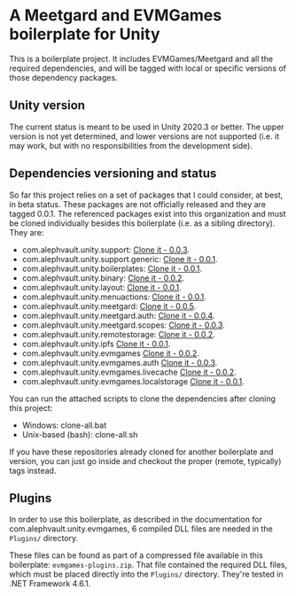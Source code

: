 # A Meetgard and EVMGames boilerplate for Unity
This is a boilerplate project. It includes EVMGames/Meetgard and all the required dependencies, and will be tagged with local or specific versions of those dependency packages.

Unity version
-------------

The current status is meant to be used in Unity 2020.3 or better. The upper version is not yet determined, and lower versions are not supported (i.e. it may work, but with no responsibilities from the development side).

Dependencies versioning and status
----------------------------------

So far this project relies on a set of packages that I could consider, at best, in beta status. These packages are not officially released and they are tagged 0.0.1. The referenced packages exist into this organization and must be cloned individually besides this boilerplate (i.e. as a sibling directory). They are:

 - com.alephvault.unity.support: [Clone it - 0.0.3](https://github.com/AlephVault/unity-support/tree/0.0.3).
 - com.alephvault.unity.support.generic: [Clone it - 0.0.1](https://github.com/AlephVault/unity-support-generic/tree/0.0.1).
 - com.alephvault.unity.boilerplates: [Clone it - 0.0.1](https://github.com/AlephVault/unity-boilerplates/tree/0.0.1).
 - com.alephvault.unity.binary: [Clone it - 0.0.2](https://github.com/AlephVault/unity-binary/tree/0.0.2).
 - com.alephvault.unity.layout: [Clone it - 0.0.1](https://github.com/AlephVault/unity-layout/tree/0.0.1).
 - com.alephvault.unity.menuactions: [Clone it - 0.0.1](https://github.com/AlephVault/unity-menu-actions/tree/0.0.1).
 - com.alephvault.unity.meetgard: [Clone it - 0.0.5](https://github.com/AlephVault/unity-meetgard/tree/0.0.5).
 - com.alephvault.unity.meetgard.auth: [Clone it - 0.0.4](https://github.com/AlephVault/unity-meetgard-auth/tree/0.0.4).
 - com.alephvault.unity.meetgard.scopes: [Clone it - 0.0.3](https://github.com/AlephVault/unity-meetgard-scopes/tree/0.0.3).
 - com.alephvault.unity.remotestorage: [Clone it - 0.0.2](https://github.com/AlephVault/unity-remotestorage/tree/0.0.2).
 - com.alephvault.unity.ipfs [Clone it - 0.0.1](https://github.com/AlephVault/unity-ipfs/tree/0.0.1).
 - com.alephvault.unity.evmgames [Clone it - 0.0.2](https://github.com/AlephVault/unity-evmgames/tree/0.0.2).
 - com.alephvault.unity.evmgames.auth [Clone it - 0.0.3](https://github.com/AlephVault/unity-evmgames-auth/tree/0.0.3).
 - com.alephvault.unity.evmgames.livecache [Clone it - 0.0.2](https://github.com/AlephVault/unity-evmgames-livecache/tree/0.0.2).
 - com.alephvault.unity.evmgames.localstorage [Clone it - 0.0.1](https://github.com/AlephVault/unity-evmgames-localstorage/tree/0.0.1).

You can run the attached scripts to clone the dependencies after cloning this project:

 - Windows: clone-all.bat
 - Unix-based (bash): clone-all.sh
 
If you have these repositories already cloned for another boilerplate and version, you can just go inside and checkout the proper (remote, typically) tags instead.

Plugins
-------

In order to use this boilerplate, as described in the documentation for com.alephvault.unity.evmgames, 6 compiled DLL files are needed in the `Plugins/` directory.

These files can be found as part of a compressed file available in this boilerplate: `evmgames-plugins.zip`. That file contained the required DLL files, which must be placed directly into the `Plugins/` directory.
They're tested in .NET Framework 4.6.1.


